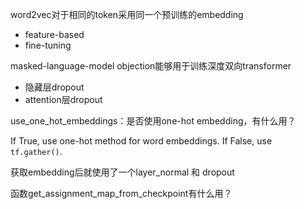 word2vec对于相同的token采用同一个预训练的embedding

* feature-based
* fine-tuning

masked-language-model objection能够用于训练深度双向transformer



* 隐藏层dropout
* attention层dropout

use_one_hot_embeddings：是否使用one-hot embedding，有什么用？

If True, use one-hot method for word  embeddings. If False, use `tf.gather()`.



获取embedding后就使用了一个layer_normal 和  dropout



函数get_assignment_map_from_checkpoint有什么用？